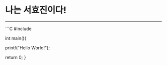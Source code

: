 # 나는 서효진이다!
<hr/>
```C
#include <stdio.h>

int main(){

  printf("Hello World!");
  
  return 0;
}  
```
